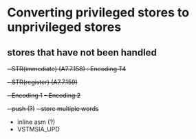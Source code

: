 # Converting privileged stores to unprivileged stores

## stores that have not been handled
~~- STR(immediate) (A7.7.158) : Encoding T4~~

~~- STR(register) (A7.7.159)~~

  ~~- Encoding 1~~
  ~~- Encoding 2~~

~~- push (?)~~
~~- store multiple words~~
- inline asm (?)
- VSTMSIA_UPD











